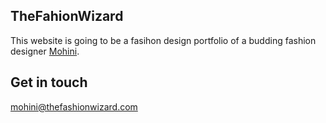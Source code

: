 TheFahionWizard
-----------

This website is going to be a fasihon design portfolio of a budding fashion designer [Mohini](http://www.facebook.com/mohini.patel.58118).



Get in touch
----------

mohini@thefashionwizard.com
